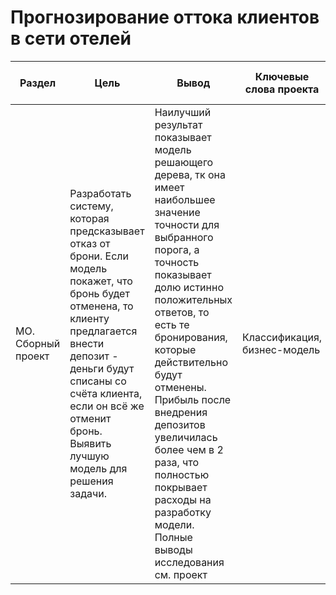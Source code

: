 # Прогнозирование оттока клиентов в сети отелей

Раздел | Цель | Вывод | Ключевые слова проекта | Используемые библиотеки | Ключевые слова проекта | Ключевые слова
------------- |----------------  | --------------- | ---------------- | ----------------------- | ----------------------- | -----------------------
МО. Сборный проект | Разработать систему, которая предсказывает отказ от брони. Если модель покажет, что бронь будет отменена, то клиенту предлагается внести депозит - деньги будут списаны со счёта клиента, если он всё же отменит бронь. Выявить лучшую модель для решения задачи. | Наилучший результат показывает модель решающего дерева, тк она имеет наибольшее значение точности для выбранного порога, а точность показывает долю истинно положительных ответов, то есть те бронирования, которые действительно будут отменены. Прибыль после внедрения депозитов увеличилась более чем в 2 раза, что полностью покрывает расходы на разработку модели. Полные выводы исследования см. проект | Классификация, бизнес-модель  | `Python`, `Pandas`, `Numpy`, `Seaborn`, `Matplotlib`, `Scikit-learn` | -----------------------



